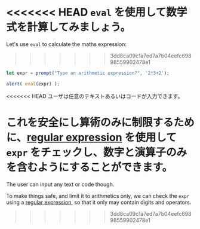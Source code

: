 <<<<<<< HEAD
`eval` を使用して数学式を計算してみましょう。
=======
Let's use `eval` to calculate the maths expression:
>>>>>>> 3dd8ca09c1a7ed7a7b04eefc69898559902478e1

```js demo run
let expr = prompt("Type an arithmetic expression?", '2*3+2');

alert( eval(expr) );
```

<<<<<<< HEAD
ユーザは任意のテキストあるいはコードが入力できます。

これを安全にし算術のみに制限するために、[regular expression](info:regular-expressions) を使用して `expr` をチェックし、数字と演算子のみを含むようにすることができます。
=======
The user can input any text or code though.

To make things safe, and limit it to arithmetics only, we can check the `expr` using a [regular expression](info:regular-expressions), so that it only may contain digits and operators.
>>>>>>> 3dd8ca09c1a7ed7a7b04eefc69898559902478e1
